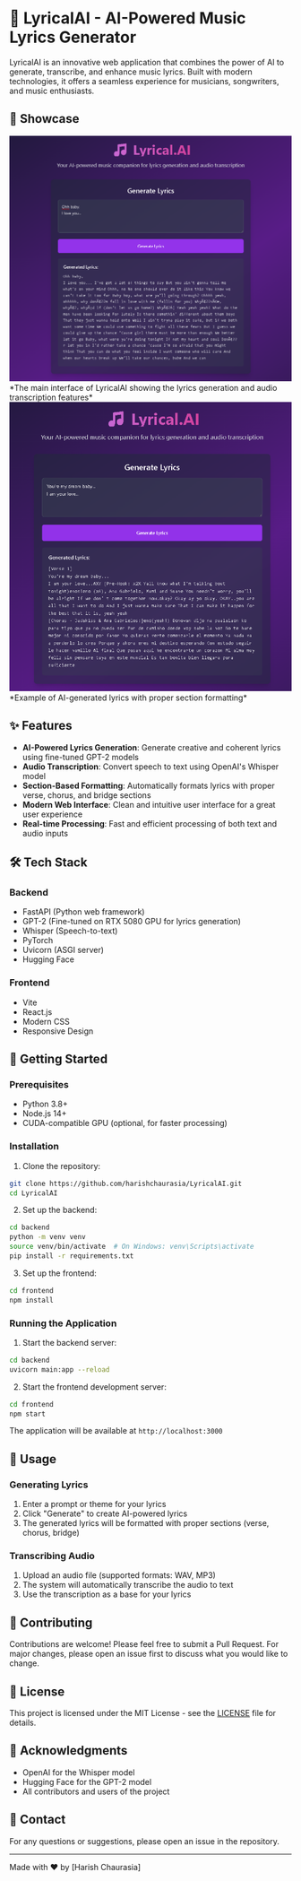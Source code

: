 # 🎵 LyricalAI - AI-Powered Music Lyrics Generator

LyricalAI is an innovative web application that combines the power of AI to generate, transcribe, and enhance music lyrics. Built with modern technologies, it offers a seamless experience for musicians, songwriters, and music enthusiasts.

## 📸 Showcase

<img src="assets/01.png" width="600" alt="LyricalAI Interface">
*The main interface of LyricalAI showing the lyrics generation and audio transcription features*

<img src="assets/02.png" width="600" alt="Generated Lyrics Example">
*Example of AI-generated lyrics with proper section formatting*

## ✨ Features

- **AI-Powered Lyrics Generation**: Generate creative and coherent lyrics using fine-tuned GPT-2 models
- **Audio Transcription**: Convert speech to text using OpenAI's Whisper model
- **Section-Based Formatting**: Automatically formats lyrics with proper verse, chorus, and bridge sections
- **Modern Web Interface**: Clean and intuitive user interface for a great user experience
- **Real-time Processing**: Fast and efficient processing of both text and audio inputs

## 🛠️ Tech Stack

### Backend
- FastAPI (Python web framework)
- GPT-2 (Fine-tuned on RTX 5080 GPU for lyrics generation)
- Whisper (Speech-to-text)
- PyTorch
- Uvicorn (ASGI server)
- Hugging Face

### Frontend
- Vite
- React.js
- Modern CSS
- Responsive Design

## 🚀 Getting Started

### Prerequisites
- Python 3.8+
- Node.js 14+
- CUDA-compatible GPU (optional, for faster processing)

### Installation

1. Clone the repository:
```bash
git clone https://github.com/harishchaurasia/LyricalAI.git
cd LyricalAI
```

2. Set up the backend:
```bash
cd backend
python -m venv venv
source venv/bin/activate  # On Windows: venv\Scripts\activate
pip install -r requirements.txt
```

3. Set up the frontend:
```bash
cd frontend
npm install
```

### Running the Application

1. Start the backend server:
```bash
cd backend
uvicorn main:app --reload
```

2. Start the frontend development server:
```bash
cd frontend
npm start
```

The application will be available at `http://localhost:3000`

## 🎯 Usage

### Generating Lyrics
1. Enter a prompt or theme for your lyrics
2. Click "Generate" to create AI-powered lyrics
3. The generated lyrics will be formatted with proper sections (verse, chorus, bridge)

### Transcribing Audio
1. Upload an audio file (supported formats: WAV, MP3)
2. The system will automatically transcribe the audio to text
3. Use the transcription as a base for your lyrics

## 🤝 Contributing

Contributions are welcome! Please feel free to submit a Pull Request. For major changes, please open an issue first to discuss what you would like to change.

## 📝 License

This project is licensed under the MIT License - see the [LICENSE](LICENSE) file for details.

## 🙏 Acknowledgments

- OpenAI for the Whisper model
- Hugging Face for the GPT-2 model
- All contributors and users of the project

## 📧 Contact

For any questions or suggestions, please open an issue in the repository.

---

Made with ❤️ by [Harish Chaurasia] 